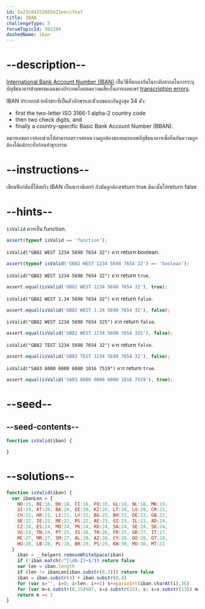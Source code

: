 ```yaml
---
id: 5a23c84252665b21eecc7eaf
title: IBAN
challengeType: 5
forumTopicId: 302289
dashedName: iban
---
```


# --description--

[International Bank Account Number (IBAN)](https://en.wikipedia.org/wiki/International_Bank_Account_Number) 
เป็นวิธีที่ตกลงกันในระดับสากลในการระบุบัญชีธนาคารข้ามพรมแดนของประเทศโดยลดความเสี่ยงในการเผยแพร่
 [transcription errors](https://en.wikipedia.org/wiki/Transcription_error).

IBAN ประกอบด้วยอักขระที่เป็นตัวอักษรและตัวเลขคละกันสูงสุด 34 ตัว:

<ul>
  <li>first the two-letter ISO 3166-1 alpha-2 country code</li>
  <li>then two check digits, and</li>
  <li>finally a country-specific Basic Bank Account Number (BBAN).</li>
</ul>

หมายเลขตรวจสอบช่วยให้สามารถตรวจสอบความถูกต้องของหมายเลขบัญชีธนาคารเพื่อยืนยันความถูกต้องได้แม้กระทั่งก่อนทำธุรกรรม

# --instructions--

เขียนฟังก์ชันที่ใช้สตริง IBAN เป็นพารามิเตอร์ ถ้ามันถูกต้องreturn true มิฉะนั้นให้return false

# --hints--

`isValid` ควรเป็น function.

```js
assert(typeof isValid == 'function');
```

`isValid("GB82 WEST 1234 5698 7654 32")` ควร return boolean.

```js
assert(typeof isValid('GB82 WEST 1234 5698 7654 32') == 'boolean');
```

`isValid("GB82 WEST 1234 5698 7654 32")` ควร return `true`.

```js
assert.equal(isValid('GB82 WEST 1234 5698 7654 32'), true);
```

`isValid("GB82 WEST 1.34 5698 7654 32")` ควร return `false`.

```js
assert.equal(isValid('GB82 WEST 1.34 5698 7654 32'), false);
```

`isValid("GB82 WEST 1234 5698 7654 325")` ควร return `false`.

```js
assert.equal(isValid('GB82 WEST 1234 5698 7654 325'), false);
```

`isValid("GB82 TEST 1234 5698 7654 32")` ควร return `false`.

```js
assert.equal(isValid('GB82 TEST 1234 5698 7654 32'), false);
```

`isValid("SA03 8000 0000 6080 1016 7519")` ควร return `true`.

```js
assert.equal(isValid('SA03 8000 0000 6080 1016 7519'), true);
```

# --seed--

## --seed-contents--

```js
function isValid(iban) {

}
```

# --solutions--

```js
function isValid(iban) {
  var ibanLen = {
    NO:15, BE:16, DK:18, FI:18, FO:18, GL:18, NL:18, MK:19,
    SI:19, AT:20, BA:20, EE:20, KZ:20, LT:20, LU:20, CR:21,
    CH:21, HR:21, LI:21, LV:21, BG:22, BH:22, DE:22, GB:22,
    GE:22, IE:22, ME:22, RS:22, AE:23, GI:23, IL:23, AD:24,
    CZ:24, ES:24, MD:24, PK:24, RO:24, SA:24, SE:24, SK:24,
    VG:24, TN:24, PT:25, IS:26, TR:26, FR:27, GR:27, IT:27,
    MC:27, MR:27, SM:27, AL:28, AZ:28, CY:28, DO:28, GT:28,
    HU:28, LB:28, PL:28, BR:29, PS:29, KW:30, MU:30, MT:31
  }
    iban = __helpers.removeWhiteSpace(iban)
    if (!iban.match(/^[\dA-Z]+$/)) return false
    var len = iban.length
    if (len != ibanLen[iban.substr(0,2)]) return false
    iban = iban.substr(4) + iban.substr(0,4)
    for (var s='', i=0; i<len; i+=1) s+=parseInt(iban.charAt(i),36)
    for (var m=s.substr(0,15)%97, s=s.substr(15); s; s=s.substr(13)) m=(m+s.substr(0,13))%97
    return m == 1
}
```
